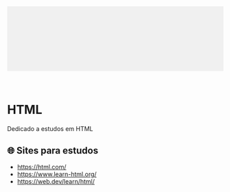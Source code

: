 <div align="center">
 
 <img src="images/html.gif" min-width="1000px" width="1000px" align="center" alt="image">
  
</div>
<br><br>

# HTML
Dedicado a estudos em HTML 



## 🌐 Sites para estudos

+ https://html.com/
+ https://www.learn-html.org/
+ https://web.dev/learn/html/

